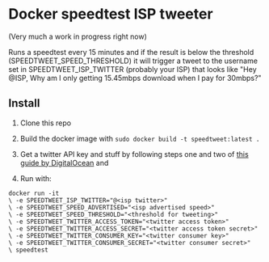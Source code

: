 Docker speedtest ISP tweeter
==
(Very much a work in progress right now)

Runs a speedtest every 15 minutes and if the result is below the threshold (SPEEDTWEET_SPEED_THRESHOLD) it will trigger a tweet to the username set in SPEEDTWEET_ISP_TWITTER (probably your ISP) that looks like "Hey @ISP, Why am I only getting 15.45mbps download when I pay for 30mbps?"

Install
--
1. Clone this repo

2. Build the docker image with  ```sudo docker build -t speedtweet:latest .```  

3. Get a twitter API key and stuff by following steps one and two of [this guide by DigitalOcean](https://www.digitalocean.com/community/tutorials/how-to-create-a-twitter-app) and

4. Run with:
```
docker run -it
\ -e SPEEDTWEET_ISP_TWITTER="@<isp twitter>"
\ -e SPEEDTWEET_SPEED_ADVERTISED="<isp advertised speed>"
\ -e SPEEDTWEET_SPEED_THRESHOLD="<threshold for tweeting>"
\ -e SPEEDTWEET_TWITTER_ACCESS_TOKEN="<twitter access token>"
\ -e SPEEDTWEET_TWITTER_ACCESS_SECRET="<twitter access token secret>"
\ -e SPEEDTWEET_TWITTER_CONSUMER_KEY="<twitter consumer key>"
\ -e SPEEDTWEET_TWITTER_CONSUMER_SECRET="<twitter consumer secret>"
\ speedtest
```
